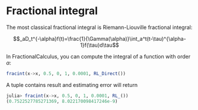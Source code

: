 # Fractional integral

The most classical fractional integral is Riemann-Liouville fractional integral:
```math
_aD_t^{-\alpha}f(t)=\frac{1}{\Gamma(\alpha)}\int_a^t(t-\tau)^{\alpha-1}f(\tau)d\tau
```
In FractionalCalculus, you can compute the integral of a function with order $\alpha$:

```julia
fracint(x->x, 0.5, 0, 1, 0.0001, RL_Direct())
```

A tuple contains result and estimating error will return

```julia
julia> fracint(x->x, 0.5, 0, 1, 0.0001, RL_())
(0.7522527785271369, 8.022170098417246e-9)
```





